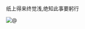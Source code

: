 纸上得来终觉浅,绝知此事要躬行
  
![@](https://github-readme-stats.vercel.app/api?username=henjigg&show_icons=true)
